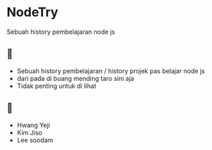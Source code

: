# NodeTry
Sebuah history pembelajaran node js 
## 📝
* Sebuah history pembelajaran / history projek pas belajar node js
* dari pada di buang mending taro sini aja
* Tidak penting untuk di lihat

## 💙
* Hwang Yeji
* Kim Jiso
* Lee soodam
